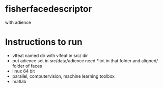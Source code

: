 # fisherfacedescriptor
with adience
# Instructions to run
* vlfeat named dir with vlfeat in src/ dir
* put adience set in src/data/adience need *.txt in that folder and aligned/ folder of faces
* linux 64 bit
* parallel, computervision, machine learning toolbox
* matlab
